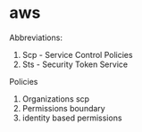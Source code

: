 # aws
Abbreviations:
  1. Scp - Service Control Policies 
  2. Sts - Security Token Service

Policies
   1. Organizations scp
   2. Permissions boundary
   3. identity based permissions
